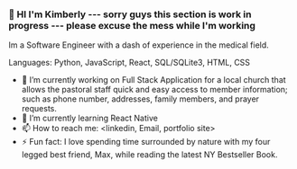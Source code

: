 ### 👋 HI I'm Kimberly --- sorry guys this section is work in progress --- please excuse the mess while I'm working

Im a Software Engineer with a dash of experience in the medical field.

Languages:
Python, 
JavaScript, 
React, 
SQL/SQLite3, 
HTML, 
CSS

- 🔭 I’m currently working on Full Stack Application for a local church that allows the pastoral staff quick and easy access to member information; such as phone number, addresses, family members, and prayer requests. 
- 🌱 I’m currently learning React Native 
- 📫 How to reach me: <linkedin, Email, portfolio site>
- ⚡ Fun fact: I love spending time surrounded by nature with my four legged best friend, Max, while reading the latest NY Bestseller Book. 
